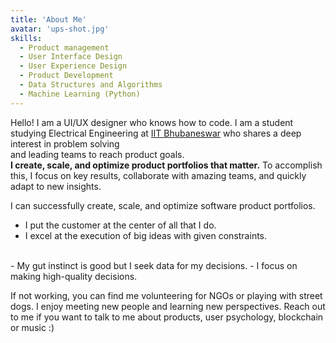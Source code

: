 ```yaml
---
title: 'About Me'
avatar: 'ups-shot.jpg'
skills:
  - Product management
  - User Interface Design
  - User Experience Design
  - Product Development
  - Data Structures and Algorithms
  - Machine Learning (Python)
---
```


Hello! I am a UI/UX designer who knows how to code. I am a student studying Electrical Engineering at [IIT Bhubaneswar](https://www.iitbbs.ac.in/) who shares a deep interest in problem solving</br> and leading teams to reach product goals.
 <b> </br>I create, scale, and optimize product portfolios that matter.</b> To accomplish this, I focus on key results, collaborate with amazing teams, and quickly adapt to new insights.

I can successfully create, scale, and optimize software product portfolios.
- I put the customer at the center of all that I do.
- I excel at the execution of big ideas with given constraints.
</br>
- My gut instinct is good but I seek data for my decisions.
- I focus on making high-quality decisions.



If not working, you can find me volunteering for NGOs or playing with street dogs. I enjoy meeting new people and learning new perspectives. Reach out to me if you want to talk to me about products, user psychology, blockchain or music :)

